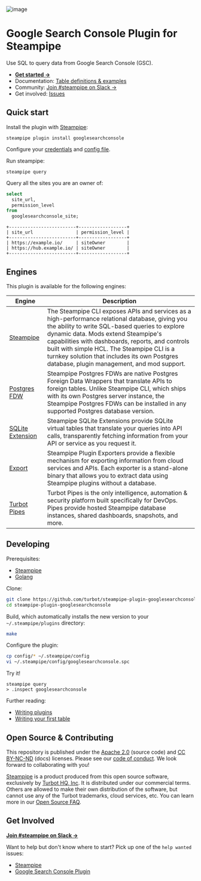 ![image](https://hub.steampipe.io/images/plugins/turbot/googlesearchconsole-social-graphic.png)

# Google Search Console Plugin for Steampipe

Use SQL to query data from Google Search Console (GSC).

- **[Get started →](https://hub.steampipe.io/plugins/turbot/googlesearchconsole)**
- Documentation: [Table definitions & examples](https://hub.steampipe.io/plugins/turbot/googlesearchconsole/tables)
- Community: [Join #steampipe on Slack →](https://turbot.com/community/join)
- Get involved: [Issues](https://github.com/turbot/steampipe-plugin-googlesearchconsole/issues)

## Quick start

Install the plugin with [Steampipe](https://steampipe.io):

```shell
steampipe plugin install googlesearchconsole
```

Configure your [credentials](https://hub.steampipe.io/plugins/turbot/googlesearchconsole#credentials) and [config file](https://hub.steampipe.io/plugins/turbot/googlesearchconsole#configuration).

Run steampipe:

```shell
steampipe query
```

Query all the sites you are an owner of:

```sql
select
  site_url,
  permission_level
from
  googlesearchconsole_site;
```

```
+-------------------------+------------------+
| site_url                | permission_level |
+-------------------------+------------------+
| https://example.io/     | siteOwner        |
| https://hub.example.io/ | siteOwner        |
+-------------------------+------------------+
```

## Engines

This plugin is available for the following engines:

| Engine        | Description
|---------------|------------------------------------------
| [Steampipe](https://steampipe.io/docs) | The Steampipe CLI exposes APIs and services as a high-performance relational database, giving you the ability to write SQL-based queries to explore dynamic data. Mods extend Steampipe's capabilities with dashboards, reports, and controls built with simple HCL. The Steampipe CLI is a turnkey solution that includes its own Postgres database, plugin management, and mod support.
| [Postgres FDW](https://steampipe.io/docs/steampipe_postgres/overview) | Steampipe Postgres FDWs are native Postgres Foreign Data Wrappers that translate APIs to foreign tables. Unlike Steampipe CLI, which ships with its own Postgres server instance, the Steampipe Postgres FDWs can be installed in any supported Postgres database version.
| [SQLite Extension](https://steampipe.io/docs/steampipe_sqlite/overview) | Steampipe SQLite Extensions provide SQLite virtual tables that translate your queries into API calls, transparently fetching information from your API or service as you request it.
| [Export](https://steampipe.io/docs/steampipe_export/overview) | Steampipe Plugin Exporters provide a flexible mechanism for exporting information from cloud services and APIs. Each exporter is a stand-alone binary that allows you to extract data using Steampipe plugins without a database.
| [Turbot Pipes](https://turbot.com/pipes/docs) | Turbot Pipes is the only intelligence, automation & security platform built specifically for DevOps. Pipes provide hosted Steampipe database instances, shared dashboards, snapshots, and more.

## Developing

Prerequisites:

- [Steampipe](https://steampipe.io/downloads)
- [Golang](https://golang.org/doc/install)

Clone:

```sh
git clone https://github.com/turbot/steampipe-plugin-googlesearchconsole.git
cd steampipe-plugin-googlesearchconsole
```

Build, which automatically installs the new version to your `~/.steampipe/plugins` directory:

```sh
make
```

Configure the plugin:

```sh
cp config/* ~/.steampipe/config
vi ~/.steampipe/config/googlesearchconsole.spc
```

Try it!

```shell
steampipe query
> .inspect googlesearchconsole
```

Further reading:

- [Writing plugins](https://steampipe.io/docs/develop/writing-plugins)
- [Writing your first table](https://steampipe.io/docs/develop/writing-your-first-table)

## Open Source & Contributing

This repository is published under the [Apache 2.0](https://www.apache.org/licenses/LICENSE-2.0) (source code) and [CC BY-NC-ND](https://creativecommons.org/licenses/by-nc-nd/2.0/) (docs) licenses. Please see our [code of conduct](https://github.com/turbot/.github/blob/main/CODE_OF_CONDUCT.md). We look forward to collaborating with you!

[Steampipe](https://steampipe.io) is a product produced from this open source software, exclusively by [Turbot HQ, Inc](https://turbot.com). It is distributed under our commercial terms. Others are allowed to make their own distribution of the software, but cannot use any of the Turbot trademarks, cloud services, etc. You can learn more in our [Open Source FAQ](https://turbot.com/open-source).

## Get Involved

**[Join #steampipe on Slack →](https://turbot.com/community/join)**

Want to help but don't know where to start? Pick up one of the `help wanted` issues:

- [Steampipe](https://github.com/turbot/steampipe/labels/help%20wanted)
- [Google Search Console Plugin](https://github.com/turbot/steampipe-plugin-googlesearchconsole/labels/help%20wanted)
